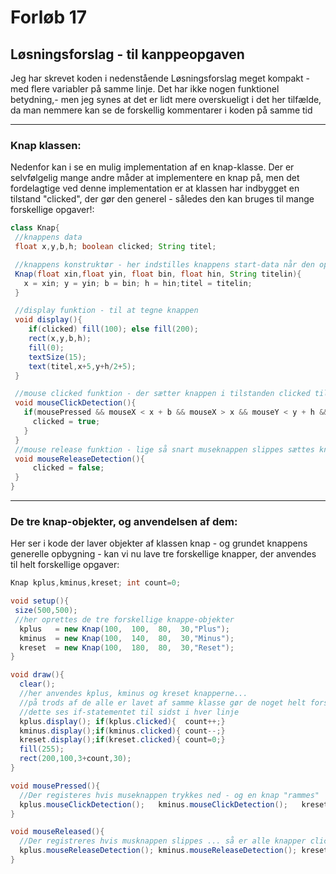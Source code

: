 # Forløb 17
## Løsningsforslag - til kanppeopgaven

Jeg har skrevet koden i nedenstående Løsningsforslag meget kompakt - med flere variabler på samme linje.
Det har ikke nogen funktionel betydning,- men jeg synes at det er lidt mere overskueligt i det her tilfælde, da
man nemmere kan se de forskellig kommentarer i koden på samme tid

---------------------------------------------------------------------------------------------------------------------
### Knap klassen:

Nedenfor kan i se en mulig implementation af en knap-klasse.
Der er selvfølgelig mange andre måder at implementere en knap på, men det fordelagtige ved denne implementation er at
klassen har indbygget en tilstand "clicked", der gør den generel - således den kan bruges til mange forskellige opgaver!:

```java
class Knap{
 //knappens data
 float x,y,b,h; boolean clicked; String titel;        

 //knappens konstruktør - her indstilles knappens start-data når den oprettes
 Knap(float xin,float yin, float bin, float hin, String titelin){
   x = xin; y = yin; b = bin; h = hin;titel = titelin;
 }

 //display funktion - til at tegne knappen
 void display(){
    if(clicked) fill(100); else fill(200);
    rect(x,y,b,h);
    fill(0);
    textSize(15);
    text(titel,x+5,y+h/2+5);
 }

 //mouse clicked funktion - der sætter knappen i tilstanden clicked til true hvis den "rammes" af musen
 void mouseClickDetection(){
   if(mousePressed && mouseX < x + b && mouseX > x && mouseY < y + h && mouseY > y){
     clicked = true;  
   }
 }
 //mouse release funktion - lige så snart museknappen slippes sættes knappen false!
 void mouseReleaseDetection(){
     clicked = false;
 }
}
```

---------------------------------------------------------------------------------------------------------

### De tre knap-objekter, og anvendelsen af dem:

Her ser i kode der laver objekter af klassen knap - og grundet knappens generelle opbygning -
kan vi nu lave tre forskellige knapper, der anvendes til helt forskellige opgaver:

```java
Knap kplus,kminus,kreset; int count=0;

void setup(){
 size(500,500);
 //her oprettes de tre forskellige knappe-objekter
  kplus   = new Knap(100,  100,  80,  30,"Plus");
  kminus  = new Knap(100,  140,  80,  30,"Minus");
  kreset  = new Knap(100,  180,  80,  30,"Reset");     
}

void draw(){
  clear();
  //her anvendes kplus, kminus og kreset knapperne...
  //på trods af de alle er lavet af samme klasse gør de noget helt forskelligt
  //dette ses if-statementet til sidst i hver linje
  kplus.display(); if(kplus.clicked){  count++;}
  kminus.display();if(kminus.clicked){ count--;}
  kreset.display();if(kreset.clicked){ count=0;}
  fill(255);
  rect(200,100,3+count,30);
}  

void mousePressed(){
  //Der registeres hvis museknappen trykkes ned - og en knap "rammes"
  kplus.mouseClickDetection();   kminus.mouseClickDetection();   kreset.mouseClickDetection();
}

void mouseReleased(){
  //Der registreres hvis musknappen slippes ... så er alle knapper clicked = false
  kplus.mouseReleaseDetection(); kminus.mouseReleaseDetection(); kreset.mouseReleaseDetection();
}
```  
